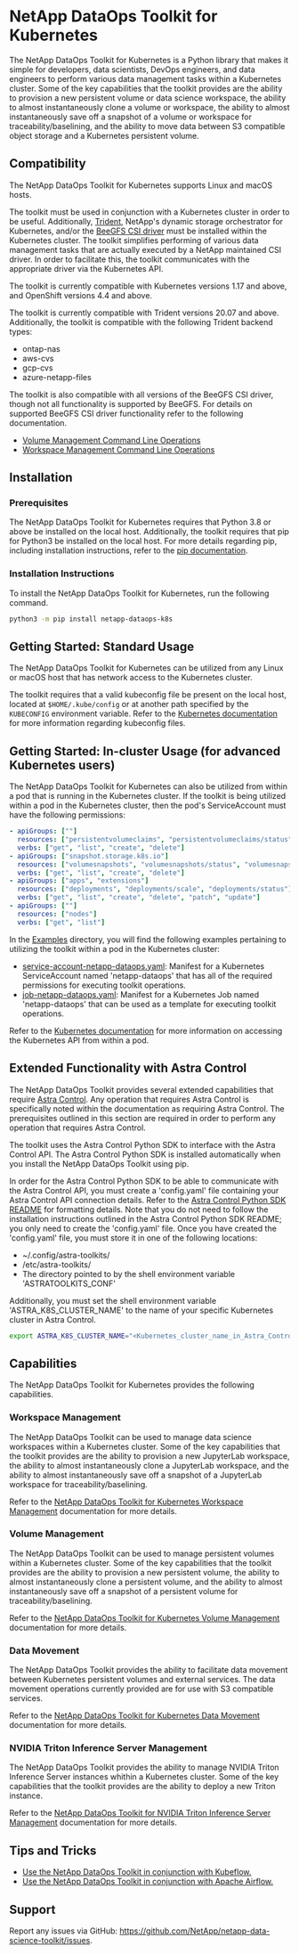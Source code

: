 NetApp DataOps Toolkit for Kubernetes
=========

The NetApp DataOps Toolkit for Kubernetes is a Python library that makes it simple for developers, data scientists, DevOps engineers, and data engineers to perform various data management tasks within a Kubernetes cluster. Some of the key capabilities that the toolkit provides are the ability to provision a new persistent volume or data science workspace, the ability to almost instantaneously clone a volume or workspace, the ability to almost instantaneously save off a snapshot of a volume or workspace for traceability/baselining, and the ability to move data between S3 compatible object storage and a Kubernetes persistent volume.

## Compatibility

The NetApp DataOps Toolkit for Kubernetes supports Linux and macOS hosts.

The toolkit must be used in conjunction with a Kubernetes cluster in order to be useful. Additionally, [Trident](https://netapp.io/persistent-storage-provisioner-for-kubernetes/), NetApp's dynamic storage orchestrator for Kubernetes, and/or the [BeeGFS CSI driver](https://github.com/NetApp/beegfs-csi-driver/) must be installed within the Kubernetes cluster. The toolkit simplifies performing of various data management tasks that are actually executed by a NetApp maintained CSI driver. In order to facilitate this, the toolkit communicates with the appropriate driver via the Kubernetes API.

The toolkit is currently compatible with Kubernetes versions 1.17 and above, and OpenShift versions 4.4 and above.

The toolkit is currently compatible with Trident versions 20.07 and above. Additionally, the toolkit is compatible with the following Trident backend types:

- ontap-nas
- aws-cvs
- gcp-cvs
- azure-netapp-files

The toolkit is also compatible with all versions of the BeeGFS CSI driver, though not all functionality is supported by BeeGFS.
For details on supported BeeGFS CSI driver functionality refer to the following documentation.
- [Volume Management Command Line Operations](docs/volume_management.md#command-line-functionality)
- [Workspace Management Command Line Operations](docs/workspace_management.md#command-line-functionality)


## Installation

### Prerequisites

The NetApp DataOps Toolkit for Kubernetes requires that Python 3.8 or above be installed on the local host. Additionally, the toolkit requires that pip for Python3 be installed on the local host. For more details regarding pip, including installation instructions, refer to the [pip documentation](https://pip.pypa.io/en/stable/installing/).

### Installation Instructions

To install the NetApp DataOps Toolkit for Kubernetes, run the following command.

```sh
python3 -m pip install netapp-dataops-k8s
```

<a name="getting-started"></a>

## Getting Started: Standard Usage

The NetApp DataOps Toolkit for Kubernetes can be utilized from any Linux or macOS host that has network access to the Kubernetes cluster.

The toolkit requires that a valid kubeconfig file be present on the local host, located at `$HOME/.kube/config` or at another path specified by the `KUBECONFIG` environment variable. Refer to the [Kubernetes documentation](https://kubernetes.io/docs/concepts/configuration/organize-cluster-access-kubeconfig/) for more information regarding kubeconfig files.

## Getting Started: In-cluster Usage (for advanced Kubernetes users)

The NetApp DataOps Toolkit for Kubernetes can also be utilized from within a pod that is running in the Kubernetes cluster. If the toolkit is being utilized within a pod in the Kubernetes cluster, then the pod's ServiceAccount must have the following permissions:

```yaml
- apiGroups: [""]
  resources: ["persistentvolumeclaims", "persistentvolumeclaims/status", "services"]
  verbs: ["get", "list", "create", "delete"]
- apiGroups: ["snapshot.storage.k8s.io"]
  resources: ["volumesnapshots", "volumesnapshots/status", "volumesnapshotcontents", "volumesnapshotcontents/status"]
  verbs: ["get", "list", "create", "delete"]
- apiGroups: ["apps", "extensions"]
  resources: ["deployments", "deployments/scale", "deployments/status"]
  verbs: ["get", "list", "create", "delete", "patch", "update"]
- apiGroups: [""]
  resources: ["nodes"]
  verbs: ["get", "list"]
```

In the [Examples](Examples/) directory, you will find the following examples pertaining to utilizing the toolkit within a pod in the Kubernetes cluster:
- [service-account-netapp-dataops.yaml](Examples/service-account-netapp-dataops.yaml): Manifest for a Kubernetes ServiceAccount named 'netapp-dataops' that has all of the required permissions for executing toolkit operations.
- [job-netapp-dataops.yaml](Examples/job-netapp-dataops.yaml): Manifest for a Kubernetes Job named 'netapp-dataops' that can be used as a template for executing toolkit operations.

Refer to the [Kubernetes documentation](https://kubernetes.io/docs/tasks/run-application/access-api-from-pod/) for more information on accessing the Kubernetes API from within a pod.

## Extended Functionality with Astra Control

The NetApp DataOps Toolkit provides several extended capabilities that require [Astra Control](https://cloud.netapp.com/astra). Any operation that requires Astra Control is specifically noted within the documentation as requiring Astra Control. The prerequisites outlined in this section are required in order to perform any operation that requires Astra Control.

The toolkit uses the Astra Control Python SDK to interface with the Astra Control API. The Astra Control Python SDK is installed automatically when you install the NetApp DataOps Toolkit using pip.

In order for the Astra Control Python SDK to be able to communicate with the Astra Control API, you must create a 'config.yaml' file containing your Astra Control API connection details. Refer to the [Astra Control Python SDK README](https://github.com/NetApp/netapp-astra-toolkits/tree/b478109b084ad387753d085219a8a8d3d399a4e6) for formatting details. Note that you do not need to follow the installation instructions outlined in the Astra Control Python SDK README; you only need to create the 'config.yaml' file. Once you have created the 'config.yaml' file, you must store it in one of the following locations:
- ~/.config/astra-toolkits/
- /etc/astra-toolkits/
- The directory pointed to by the shell environment variable 'ASTRATOOLKITS_CONF'

Additionally, you must set the shell environment variable 'ASTRA_K8S_CLUSTER_NAME' to the name of your specific Kubernetes cluster in Astra Control.

```sh
export ASTRA_K8S_CLUSTER_NAME="<Kubernetes_cluster_name_in_Astra_Control"
```

## Capabilities

The NetApp DataOps Toolkit for Kubernetes provides the following capabilities.

### Workspace Management

The NetApp DataOps Toolkit can be used to manage data science workspaces within a Kubernetes cluster. Some of the key capabilities that the toolkit provides are the ability to provision a new JupyterLab workspace, the ability to almost instantaneously clone a JupyterLab workspace, and the ability to almost instantaneously save off a snapshot of a JupyterLab workspace for traceability/baselining.

Refer to the [NetApp DataOps Toolkit for Kubernetes Workspace Management](docs/workspace_management.md) documentation for more details.

### Volume Management

The NetApp DataOps Toolkit can be used to manage persistent volumes within a Kubernetes cluster. Some of the key capabilities that the toolkit provides are the ability to provision a new persistent volume, the ability to almost instantaneously clone a persistent volume, and the ability to almost instantaneously save off a snapshot of a persistent volume for traceability/baselining.

Refer to the [NetApp DataOps Toolkit for Kubernetes Volume Management](docs/volume_management.md) documentation for more details.

### Data Movement

The NetApp DataOps Toolkit provides the ability to facilitate data movement between Kubernetes persistent volumes
and external services. The data movement operations currently provided are for use with S3 compatible services.

Refer to the [NetApp DataOps Toolkit for Kubernetes Data Movement](docs/data_movement.md) documentation for more details.

### NVIDIA Triton Inference Server Management

The NetApp DataOps Toolkit provides the ability to manage NVIDIA Triton Inference Server instances whithin a Kubernetes cluster. Some of the key capabilities that the toolkit provides are the ability to deploy a new Triton instance. 

Refer to the [NetApp DataOps Toolkit for NVIDIA Triton Inference Server Management](docs/inference_server_management.md) documentation for more details.


## Tips and Tricks

- [Use the NetApp DataOps Toolkit in conjunction with Kubeflow.](Examples/Kubeflow/)
- [Use the NetApp DataOps Toolkit in conjunction with Apache Airflow.](Examples/Airflow/)

## Support

Report any issues via GitHub: https://github.com/NetApp/netapp-data-science-toolkit/issues.

